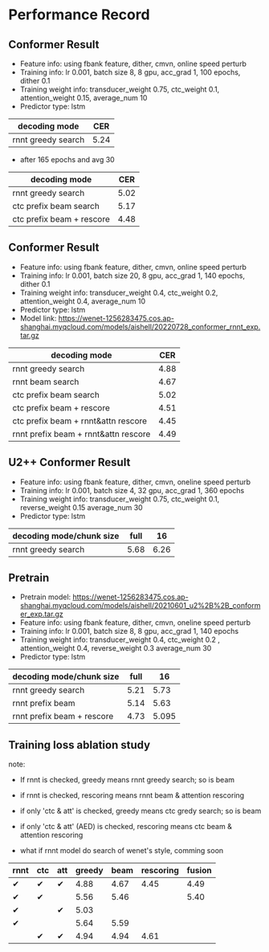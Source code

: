 # Performance Record

## Conformer Result

* Feature info: using fbank feature, dither, cmvn, online speed perturb
* Training info: lr 0.001, batch size 8, 8 gpu, acc_grad 1, 100 epochs, dither 0.1
* Training weight info: transducer_weight 0.75, ctc_weight 0.1, attention_weight 0.15, average_num 10
* Predictor type: lstm

| decoding mode             | CER   |
|---------------------------|-------|
| rnnt greedy search        | 5.24  |

* after 165 epochs and avg 30

| decoding mode             | CER   |
|---------------------------|-------|
| rnnt greedy search        | 5.02  |
| ctc prefix beam search    | 5.17  |
| ctc prefix beam + rescore | 4.48  |

## Conformer Result

* Feature info: using fbank feature, dither, cmvn, online speed perturb
* Training info: lr 0.001, batch size 20, 8 gpu, acc_grad 1, 140 epochs, dither 0.1
* Training weight info: transducer_weight 0.4, ctc_weight 0.2, attention_weight 0.4, average_num 10
* Predictor type: lstm
* Model link: https://wenet-1256283475.cos.ap-shanghai.myqcloud.com/models/aishell/20220728_conformer_rnnt_exp.tar.gz

| decoding mode                         | CER   |
|---------------------------------------|-------|
| rnnt greedy search                    | 4.88  |
| rnnt beam search                      | 4.67  |
| ctc prefix beam search                | 5.02  |
| ctc prefix beam + rescore             | 4.51  |
| ctc prefix beam + rnnt&attn rescore   | 4.45  |
| rnnt prefix beam + rnnt&attn rescore  | 4.49  |


## U2++ Conformer Result

* Feature info: using fbank feature, dither, cmvn, oneline speed perturb
* Training info: lr 0.001, batch size 4, 32 gpu, acc_grad 1, 360 epochs
* Training weight info: transducer_weight 0.75,  ctc_weight 0.1, reverse_weight 0.15  average_num 30
* Predictor type: lstm

| decoding mode/chunk size  | full  | 16    |
|---------------------------|-------|-------|
| rnnt greedy search        | 5.68  | 6.26  |

## Pretrain
* Pretrain model: https://wenet-1256283475.cos.ap-shanghai.myqcloud.com/models/aishell/20210601_u2%2B%2B_conformer_exp.tar.gz
* Feature info: using fbank feature, dither, cmvn, oneline speed perturb
* Training info: lr 0.001, batch size 8, 8 gpu, acc_grad 1, 140 epochs
* Training weight info: transducer_weight 0.4,  ctc_weight 0.2 , attention_weight 0.4, reverse_weight 0.3  average_num 30
* Predictor type: lstm

| decoding mode/chunk size    | full  | 16     |
|-----------------------------|-------|--------|
| rnnt greedy search          | 5.21  | 5.73   |
| rnnt prefix beam            | 5.14  | 5.63   |
| rnnt prefix beam + rescore  | 4.73  | 5.095  |


## Training loss ablation study

note:

- If rnnt is checked, greedy means rnnt  greedy search; so is beam

- if rnnt is checked, rescoring means rnnt beam & attention rescoring

- if only 'ctc & att' is checked, greedy means ctc gredy search; so is beam

- if only  'ctc & att' (AED)  is checked, rescoring means ctc beam & attention rescoring

- what if rnnt model do search of wenet's style, comming soon

| rnnt | ctc | att | greedy | beam | rescoring | fusion |
|------|-----|-----|--------|------|-----------|--------|
| ✔    | ✔   | ✔   |   4.88 | 4.67 |      4.45 |   4.49 |
| ✔    | ✔   |     |   5.56 | 5.46 |           |   5.40 |
| ✔    |     |✔    |   5.03 |      |           |        |
| ✔    |     |     |   5.64 | 5.59 |           |        |
|      | ✔   | ✔   |   4.94 | 4.94 |      4.61 |        |
